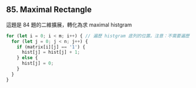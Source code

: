 ## 85. Maximal Rectangle  

這題是 84 題的二維擴展，轉化為求 maximal histgram

```ts
for (let i = 0; i < m; i++) { // 遍歷 histgram 底列的位置。注意：不需要遍歷 histgram 的頂列位置
  for (let j = 0; j < n; j++) {
    if (matrix[i][j] == '1') {
      hist[j] = hist[j] + 1;
    } else {
      hist[j] = 0;
    }
  }
}
```
